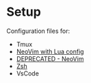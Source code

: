 # Setup
Configuration files for:
- Tmux
- [NeoVim with Lua config](./nvim-lua/README.md)
- [DEPRECATED - NeoVim](./nvim/README.md)
- [Zsh](./zsh/README.md)
- VsCode
